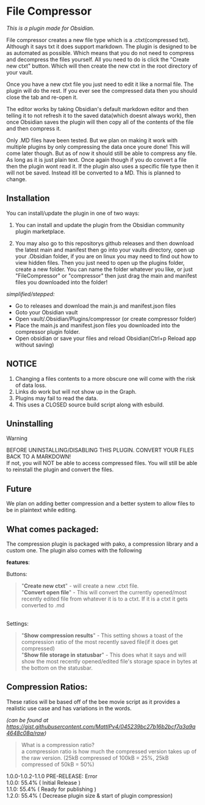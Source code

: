 # File Compressor
<i>This is a plugin made for Obsidian.</i>

File compressor creates a new file type which is a .ctxt(compressed txt). Although it says txt it does support markdown. The plugin is designed to be as automated as possible. Which means that you do not need to compress and decompress the files yourself. All you need to do is click the "Create new ctxt" button. Which will then create the new ctxt in the root directory of your vault.

Once you have a new ctxt file you just need to edit it like a normal file. The plugin will do the rest. If you ever see the compressed data then you should close the tab and re-open it.

The editor works by taking Obsidian's default markdown editor and then telling it to not refresh it to the saved data(which doesnt always work), then once Obsidian saves the plugin will then copy all of the contents of the file and then compress it.

Only .MD files have been tested. But we plan on making it work with multiple plugins by only compressing the data once youre done! This will come later though. But as of now it should still be able to compress any file. As long as it is just plain text. Once again though if you do convert a file then the plugin wont read it. If the plugin also uses a specific file type then it will not be saved. Instead itll be converted to a MD. This is planned to change.

## Installation
You can install/update the plugin in one of two ways:

1. You can install and update the plugin from the Obsidian community plugin marketplace.

2. You may also go to this repositorys github releases and then download the latest main and manifest then go into your vaults directory, open up your .Obsidian folder, if you are on linux you may need to find out how to view hidden files. Then you just need to open up the plugins folder, create a new folder. You can name the folder whatever you like, or just "FileCompressor" or "compressor" then just drag the main and manifest files you downloaded into the folder!

*simplified/stepped:*
- Go to releases and download the main.js and manifest.json files
- Goto your Obsidian vault
- Open vault/.Obsidian/Plugins/compressor (or create compressor folder)
- Place the main.js and manifest.json files you downloaded into the compressor plugin folder.
- Open obsidian or save your files and reload Obsidian(Ctrl+p Reload app without saving)


## NOTICE
1. Changing a files contents to a more obscure one will come with the risk of data loss.
2. Links do work but will not show up in the Graph.
3. Plugins may fail to read the data.
4. This uses a CLOSED source build script along with esbuild.


## Uninstalling
>[!WARNING]
>BEFORE UNINSTALLING/DISABLING THIS PLUGIN. CONVERT YOUR FILES BACK TO A MARKDOWN!<br>
If not, you will NOT be able to access compressed files. You will still be able to reinstall the plugin and convert the files.

## Future
We plan on adding better compression and a better system to allow files to be in plaintext while editing.

## What comes packaged:
The compression plugin is packaged with pako, a compression library and a custom one. The plugin also comes with the following 

**features**:

Buttons:
> "**Create new ctxt**" - will create a new .ctxt file.<br>
> "**Convert open file**" - This will convert the currently opened/most recently edited file from whatever it is to a ctxt. If it is a ctxt it gets converted to .md

<br>Settings:
> "**Show compression results**" - This setting shows a toast of the compression ratio of the most recently saved file(if it does get compressed)<br>
> "**Show file storage in statusbar**" - This does what it says and will show the most recently opened/edited file's storage space in bytes at the bottom on the statusbar.

## Compression Ratios:
These ratios will be based off of the bee movie script as it provides a realistic use case and has variations in the words.

*(can be found at https://gist.githubusercontent.com/MattIPv4/045239bc27b16b2bcf7a3a9a4648c08a/raw)*

> What is a compression ratio?<br>a compression ratio is how much the compressed version takes up of the raw version. (25kB compressed of 100kB = 25%, 25kB compressed of 50kB = 50%)

1.0.0-1.0.2-1.1.0 PRE-RELEASE: Error<br>
1.0.0: 55.4% ( Initial Release )<br>
1.1.0: 55.4% ( Ready for publishing )<br>
1.2.0: 55.4% ( Decrease plugin size & start of plugin compression)<br>
